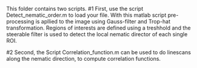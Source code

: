 This folder contains two scripts.
#1 First, use the script Detect_nematic_order.m to load your file. With this matlab script pre-processing is apllied to the image using Gauss-filter and Trop-hat transformation. Regions of interests are defined using a treshhold and the steerable filter is used to detect the local nematic director of each single ROI.

#2 Second, the Script Correlation_function.m can be used to do linescans along the nematic direction, to compute correlation functions. 
